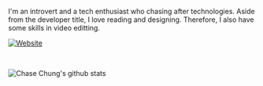
I'm an introvert and a tech enthusiast who chasing after technologies. Aside from the developer title, I love reading and designing. Therefore, I also have some skills in video editting.


[![Website](https://img.shields.io/website?label=GócCủaChung&style=for-the-badge&url=https%3A%2F%goccuachung.netlify.app)](https://goccuachung.netlify.app/)

<br/>

![Chase Chung's github stats](https://github-readme-stats.vercel.app/api?username=chungquantin&show_icons=true&theme=radical) 


[website]: https://codeSTACKr.com
[facebook]: https://twitter.com/codeSTACKr
[youtube]: https://youtube.com/codeSTACKr
[instagram]: https://instagram.com/codeSTACKr
[linkedin]: https://linkedin.com/in/codeSTACKr
